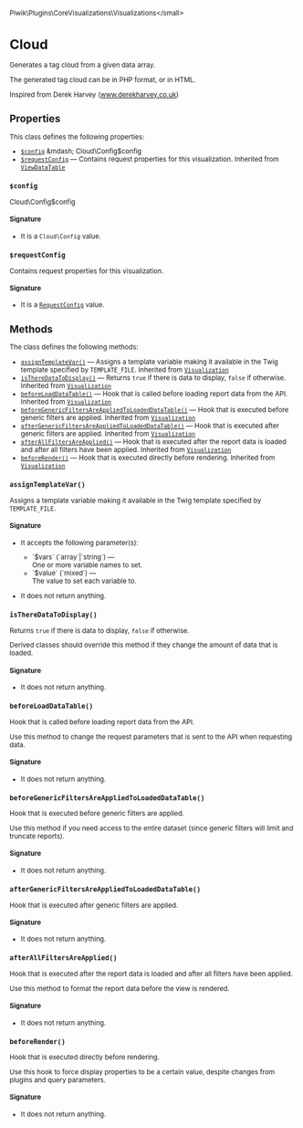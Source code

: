 <small>Piwik\Plugins\CoreVisualizations\Visualizations\</small>

Cloud
=====

Generates a tag cloud from a given data array.

The generated tag cloud can be in PHP format, or in HTML.

Inspired from Derek Harvey (www.derekharvey.co.uk)

Properties
----------

This class defines the following properties:

- [`$config`](#$config) &mdash; Cloud\Config$config
- [`$requestConfig`](#$requestconfig) &mdash; Contains request properties for this visualization. Inherited from [`ViewDataTable`](../../../../Piwik/Plugin/ViewDataTable.md)

<a name="$config" id="$config"></a>
<a name="config" id="config"></a>
### `$config`

Cloud\Config$config

#### Signature

- It is a `Cloud\Config` value.

<a name="$requestconfig" id="$requestconfig"></a>
<a name="requestConfig" id="requestConfig"></a>
### `$requestConfig`

Contains request properties for this visualization.

#### Signature

- It is a [`RequestConfig`](../../../../Piwik/ViewDataTable/RequestConfig.md) value.

Methods
-------

The class defines the following methods:

- [`assignTemplateVar()`](#assigntemplatevar) &mdash; Assigns a template variable making it available in the Twig template specified by `TEMPLATE_FILE`. Inherited from [`Visualization`](../../../../Piwik/Plugin/Visualization.md)
- [`isThereDataToDisplay()`](#istheredatatodisplay) &mdash; Returns `true` if there is data to display, `false` if otherwise. Inherited from [`Visualization`](../../../../Piwik/Plugin/Visualization.md)
- [`beforeLoadDataTable()`](#beforeloaddatatable) &mdash; Hook that is called before loading report data from the API. Inherited from [`Visualization`](../../../../Piwik/Plugin/Visualization.md)
- [`beforeGenericFiltersAreAppliedToLoadedDataTable()`](#beforegenericfiltersareappliedtoloadeddatatable) &mdash; Hook that is executed before generic filters are applied. Inherited from [`Visualization`](../../../../Piwik/Plugin/Visualization.md)
- [`afterGenericFiltersAreAppliedToLoadedDataTable()`](#aftergenericfiltersareappliedtoloadeddatatable) &mdash; Hook that is executed after generic filters are applied. Inherited from [`Visualization`](../../../../Piwik/Plugin/Visualization.md)
- [`afterAllFiltersAreApplied()`](#afterallfiltersareapplied) &mdash; Hook that is executed after the report data is loaded and after all filters have been applied. Inherited from [`Visualization`](../../../../Piwik/Plugin/Visualization.md)
- [`beforeRender()`](#beforerender) &mdash; Hook that is executed directly before rendering. Inherited from [`Visualization`](../../../../Piwik/Plugin/Visualization.md)

<a name="assigntemplatevar" id="assigntemplatevar"></a>
<a name="assignTemplateVar" id="assignTemplateVar"></a>
### `assignTemplateVar()`

Assigns a template variable making it available in the Twig template specified by `TEMPLATE_FILE`.

#### Signature

-  It accepts the following parameter(s):

   <ul>
   <li>
      <div markdown="1" class="parameter">
      `$vars` (`array`|`string`) &mdash;

      <div markdown="1" class="param-desc"> One or more variable names to set.</div>

      <div style="clear:both;"/>

      </div>
   </li>
   <li>
      <div markdown="1" class="parameter">
      `$value` (`mixed`) &mdash;

      <div markdown="1" class="param-desc"> The value to set each variable to.</div>

      <div style="clear:both;"/>

      </div>
   </li>
   </ul>
- It does not return anything.

<a name="istheredatatodisplay" id="istheredatatodisplay"></a>
<a name="isThereDataToDisplay" id="isThereDataToDisplay"></a>
### `isThereDataToDisplay()`

Returns `true` if there is data to display, `false` if otherwise.

Derived classes should override this method if they change the amount of data that is loaded.

#### Signature

- It does not return anything.

<a name="beforeloaddatatable" id="beforeloaddatatable"></a>
<a name="beforeLoadDataTable" id="beforeLoadDataTable"></a>
### `beforeLoadDataTable()`

Hook that is called before loading report data from the API.

Use this method to change the request parameters that is sent to the API when requesting
data.

#### Signature

- It does not return anything.

<a name="beforegenericfiltersareappliedtoloadeddatatable" id="beforegenericfiltersareappliedtoloadeddatatable"></a>
<a name="beforeGenericFiltersAreAppliedToLoadedDataTable" id="beforeGenericFiltersAreAppliedToLoadedDataTable"></a>
### `beforeGenericFiltersAreAppliedToLoadedDataTable()`

Hook that is executed before generic filters are applied.

Use this method if you need access to the entire dataset (since generic filters will
limit and truncate reports).

#### Signature

- It does not return anything.

<a name="aftergenericfiltersareappliedtoloadeddatatable" id="aftergenericfiltersareappliedtoloadeddatatable"></a>
<a name="afterGenericFiltersAreAppliedToLoadedDataTable" id="afterGenericFiltersAreAppliedToLoadedDataTable"></a>
### `afterGenericFiltersAreAppliedToLoadedDataTable()`

Hook that is executed after generic filters are applied.

#### Signature

- It does not return anything.

<a name="afterallfiltersareapplied" id="afterallfiltersareapplied"></a>
<a name="afterAllFiltersAreApplied" id="afterAllFiltersAreApplied"></a>
### `afterAllFiltersAreApplied()`

Hook that is executed after the report data is loaded and after all filters have been applied.

Use this method to format the report data before the view is rendered.

#### Signature

- It does not return anything.

<a name="beforerender" id="beforerender"></a>
<a name="beforeRender" id="beforeRender"></a>
### `beforeRender()`

Hook that is executed directly before rendering.

Use this hook to force display properties to
be a certain value, despite changes from plugins and query parameters.

#### Signature

- It does not return anything.

